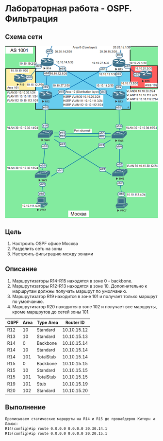 # Лабораторная работа - OSPF. Фильтрация 
## Схема сети
![alt text](https://github.com/V1RaJ97/OTUS-NE/blob/c7e10c42deb75c5c2969e7365c882f5c12e70bf3/Professional/Labs/OSPF/OSPF%20MSK.png)
## Цель
1. Настроить OSPF офисе Москва
2. Разделить сеть на зоны
3. Настроить фильтрацию между зонами
## Описание
1. Маршрутизаторы R14-R15 находятся в зоне 0 - backbone.
2. Маршрутизаторы R12-R13 находятся в зоне 10. Дополнительно к маршрутам должны получать маршрут по умолчанию.
3. Маршрутизатор R19 находится в зоне 101 и получает только маршрут по умолчанию.
4. Маршрутизатор R20 находится в зоне 102 и получает все маршруты, кроме маршрутов до сетей зоны 101.

| OSPF | Area | Type Area |  Router ID  |
|------|------|-----------|-------------|
| R12  | 10   | Standard  | 10.10.15.12 |
| R13  | 10   | Standard  | 10.10.15.13 |
| R14  | 0    | Backbone  | 10.10.15.14 |
| R14  | 10   | Standard  | 10.10.15.14 |
| R14  | 101  | TotalStub | 10.10.15.14 |
| R15  | 0    | Backbone  | 10.10.15.15 |
| R15  | 10   | Standard  | 10.10.15.15 |
| R15  | 101  | TotalStub | 10.10.15.15 |
| R19  | 101  | Stub      | 10.10.15.19 |
| R20  | 102  | Standard  | 10.10.15.20 |

## Выполнение
```
Прописываем статические маршруты на R14 и R15 до провайдеров Киторн и Ламас:
R14(config)#ip route 0.0.0.0 0.0.0.0 30.30.14.1
R15(config)#ip route 0.0.0.0 0.0.0.0 20.20.15.1
```
